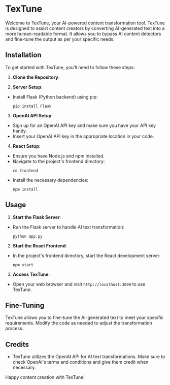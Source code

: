 # TexTune

Welcome to TexTune, your AI-powered content transformation tool. TexTune is designed to assist content creators by converting AI-generated text into a more human-readable format. It allows you to bypass AI content detectors and fine-tune the output as per your specific needs.

## Installation

To get started with TexTune, you'll need to follow these steps:

1. **Clone the Repository**:

2. **Server Setup**:
- Install Flask (Python backend) using pip:
  ```
  pip install Flask
  ```

3. **OpenAI API Setup**:
- Sign up for an OpenAI API key and make sure you have your API key handy.
- Insert your OpenAI API key in the appropriate location in your code.

4. **React Setup**:
- Ensure you have Node.js and npm installed.
- Navigate to the project's frontend directory:
  ```
  cd frontend
  ```
- Install the necessary dependencies:
  ```
  npm install
  ```

## Usage

1. **Start the Flask Server**:
- Run the Flask server to handle AI text transformation:
  ```
  python app.py
  ```

2. **Start the React Frontend**:
- In the project's frontend directory, start the React development server:
  ```
  npm start
  ```

3. **Access TexTune**:
- Open your web browser and visit `http://localhost:3000` to use TexTune.

## Fine-Tuning

TexTune allows you to fine-tune the AI-generated text to meet your specific requirements. Modify the code as needed to adjust the transformation process.

## Credits

- TexTune utilizes the OpenAI API for AI text transformations. Make sure to check OpenAI's terms and conditions and give them credit when necessary.

Happy content creation with TexTune!
